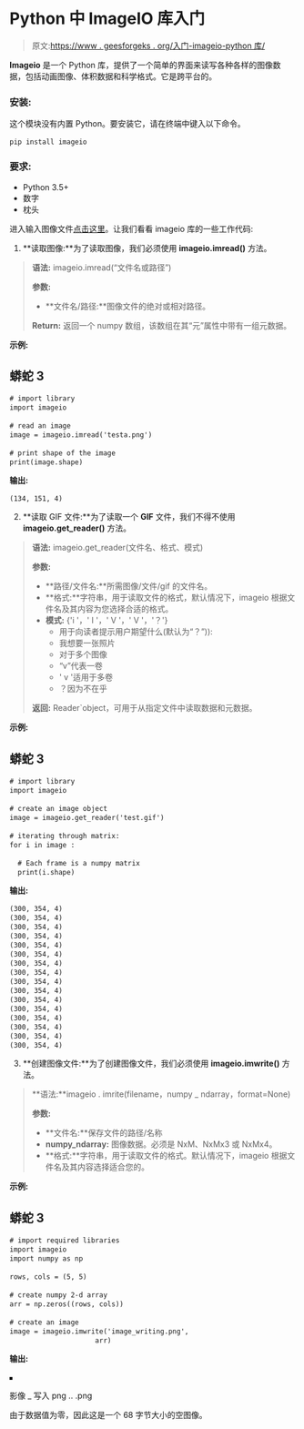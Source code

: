 # Python 中 ImageIO 库入门

> 原文:[https://www . geesforgeks . org/入门-imageio-python 库/](https://www.geeksforgeeks.org/getting-started-with-imageio-library-in-python/)

**Imageio** 是一个 Python 库，提供了一个简单的界面来读写各种各样的图像数据，包括动画图像、体积数据和科学格式。它是跨平台的。

### **安装:**

这个模块没有内置 Python。要安装它，请在终端中键入以下命令。

```
pip install imageio
```

### 要求:

*   Python 3.5+
*   数字
*   枕头

进入输入图像文件[点击这里](https://drive.google.com/drive/folders/1-LiHXEXA7MAY16wGxfsquQHH5ZToJ3ic)。让我们看看 imageio 库的一些工作代码:

1) **读取图像:**为了读取图像，我们必须使用 **imageio.imread()** 方法。

> **语法:** imageio.imread(“文件名或路径”)
> 
> **参数:**
> 
> *   **文件名/路径:**图像文件的绝对或相对路径。
> 
> **Return:** 返回一个 numpy 数组，该数组在其“元”属性中带有一组元数据。

**示例:**

## 蟒蛇 3

```
# import library
import imageio

# read an image
image = imageio.imread('testa.png')

# print shape of the image
print(image.shape) 
```

**输出:**

```
(134, 151, 4)
```

2) **读取 GIF 文件:**为了读取一个 **GIF** 文件，我们不得不使用 **imageio.get_reader()** 方法。

> **语法:** imageio.get_reader(文件名、格式、模式)
> 
> **参数:**
> 
> *   **路径/文件名:**所需图像/文件/gif 的文件名。
> *   **格式:**字符串，用于读取文件的格式，默认情况下，imageio 根据文件名及其内容为您选择合适的格式。
> *   **模式:** {'i '，' I '，' V '，' V '，'？'}
>     *   用于向读者提示用户期望什么(默认为“？”)):
>     *   我想要一张照片
>     *   对于多个图像
>     *   “v”代表一卷
>     *   ' v '适用于多卷
>     *   ？因为不在乎
> 
> **返回:** Reader`object，可用于从指定文件中读取数据和元数据。

**示例:**

## 蟒蛇 3

```
# import library
import imageio

# create an image object
image = imageio.get_reader('test.gif')

# iterating through matrix:
for i in image :

  # Each frame is a numpy matrix
  print(i.shape)
```

**输出:**

```
(300, 354, 4)
(300, 354, 4)
(300, 354, 4)
(300, 354, 4)
(300, 354, 4)
(300, 354, 4)
(300, 354, 4)
(300, 354, 4)
(300, 354, 4)
(300, 354, 4)
(300, 354, 4)
(300, 354, 4)
(300, 354, 4)
(300, 354, 4)
(300, 354, 4)
(300, 354, 4)
```

3) **创建图像文件:**为了创建图像文件，我们必须使用 **imageio.imwrite()** 方法。

> **语法:**imageio . imrite(filename，numpy _ ndarray，format=None)
> 
> **参数:**
> 
> *   **文件名:**保存文件的路径/名称
> *   **numpy_ndarray:** 图像数据。必须是 NxM、NxMx3 或 NxMx4。
> *   **格式:**字符串，用于读取文件的格式。默认情况下，imageio 根据文件名及其内容选择适合您的。

**示例:**

## 蟒蛇 3

```
# import required libraries
import imageio
import numpy as np

rows, cols = (5, 5) 

# create numpy 2-d array
arr = np.zeros((rows, cols))

# create an image
image = imageio.imwrite('image_writing.png', 
                     arr)
```

**输出:**

![](img/584c57a7d74357ec4d774b3a162070d4.png)

影像 _ 写入 png .. .png

由于数据值为零，因此这是一个 68 字节大小的空图像。